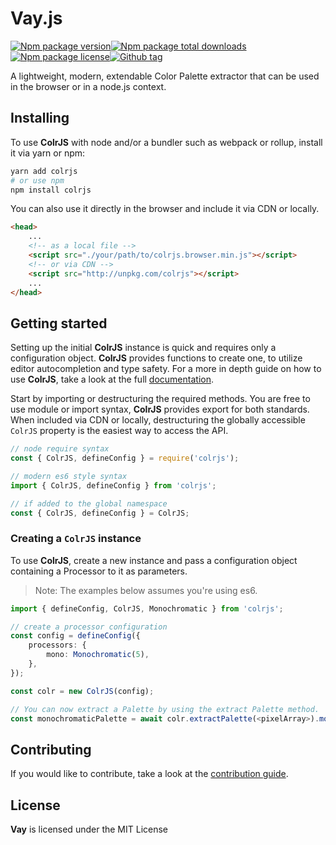 <!-- @format -->

# Vay.js

[![Npm package version](https://badgen.net/npm/v/colrjs)](https://www.npmjs.com/package/colrjs)[![Npm package total downloads](https://badgen.net/npm/dt/colrjs)](https://npmjs.com/package/colrjs)[![Npm package license](https://badgen.net/npm/license/colrjs)](https://npmjs.com/package/colrjs)[![Github tag](https://badgen.net/github/tag/ZktSn0w/ColrJS)](https://github.com/ZktSn0w/ColrJS/tags)

A lightweight, modern, extendable Color Palette extractor that can be used in the browser or in a node.js context.

## Installing

To use **ColrJS** with node and/or a bundler such as webpack or rollup, install it via yarn or npm:

```bash
yarn add colrjs
# or use npm
npm install colrjs
```

You can also use it directly in the browser and include it via CDN or locally.

```html
<head>
    ...
    <!-- as a local file -->
    <script src="./your/path/to/colrjs.browser.min.js"></script>
    <!-- or via CDN -->
    <script src="http://unpkg.com/colrjs"></script>
    ...
</head>
```

## Getting started

Setting up the initial **ColrJS** instance is quick and requires only a configuration object. **ColrJS** provides functions to create one, to utilize editor autocompletion and type safety. For a more in depth guide on how to use **ColrJS**, take a look at the full [documentation](./docs/readme.md).

Start by importing or destructuring the required methods. You are free to use module or import syntax, **ColrJS** provides export for both standards. When included via CDN or locally, destructuring the globally accessible `ColrJS` property is the easiest way to access the API.

```js
// node require syntax
const { ColrJS, defineConfig } = require('colrjs');

// modern es6 style syntax
import { ColrJS, defineConfig } from 'colrjs';

// if added to the global namespace
const { ColrJS, defineConfig } = ColrJS;
```

### Creating a `ColrJS` instance

To use **ColrJS**, create a new instance and pass a configuration object containing a Processor to it as parameters.

> Note: The examples below assumes you're using es6.

```ts
import { defineConfig, ColrJS, Monochromatic } from 'colrjs';

// create a processor configuration
const config = defineConfig({
    processors: {
        mono: Monochromatic(5),
    },
});

const colr = new ColrJS(config);

// You can now extract a Palette by using the extract Palette method.
const monochromaticPalette = await colr.extractPalette(<pixelArray>).mono();
```

## Contributing

If you would like to contribute, take a look at the [contribution guide](./contributing.md).

## License

**Vay** is licensed under the MIT License
